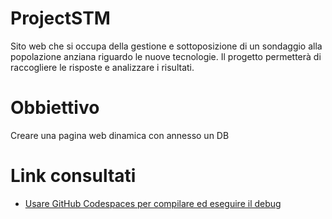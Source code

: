 # ProjectSTM
Sito web che si occupa della gestione e sottoposizione di un sondaggio alla popolazione anziana riguardo le nuove tecnologie. Il progetto permetterà di raccogliere le risposte e analizzare i risultati.

# Obbiettivo
Creare una pagina web dinamica con annesso un DB 

# Link consultati
- [Usare GitHub Codespaces per compilare ed eseguire il debug](https://learn.microsoft.com/it-it/azure-sphere/app-development/container-codespaces?view=azure-sphere-legacy)
